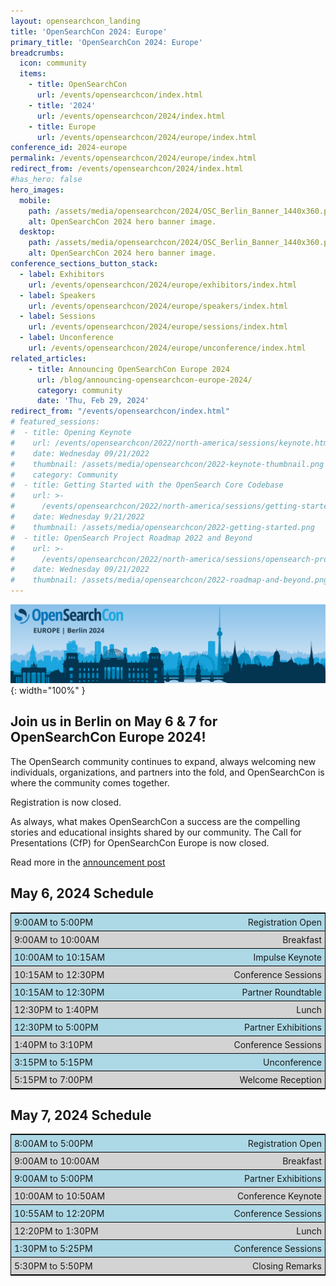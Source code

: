 ```yaml
---
layout: opensearchcon_landing
title: 'OpenSearchCon 2024: Europe'
primary_title: 'OpenSearchCon 2024: Europe'
breadcrumbs:
  icon: community
  items:
    - title: OpenSearchCon
      url: /events/opensearchcon/index.html
    - title: '2024'
      url: /events/opensearchcon/2024/index.html
    - title: Europe
      url: /events/opensearchcon/2024/europe/index.html
conference_id: 2024-europe
permalink: /events/opensearchcon/2024/europe/index.html
redirect_from: /events/opensearchcon/2024/index.html
#has_hero: false
hero_images:
  mobile:
    path: /assets/media/opensearchcon/2024/OSC_Berlin_Banner_1440x360.png
    alt: OpenSearchCon 2024 hero banner image.
  desktop:
    path: /assets/media/opensearchcon/2024/OSC_Berlin_Banner_1440x360.png
    alt: OpenSearchCon 2024 hero banner image.
conference_sections_button_stack:
  - label: Exhibitors
    url: /events/opensearchcon/2024/europe/exhibitors/index.html
  - label: Speakers
    url: /events/opensearchcon/2024/europe/speakers/index.html
  - label: Sessions
    url: /events/opensearchcon/2024/europe/sessions/index.html
  - label: Unconference
    url: /events/opensearchcon/2024/europe/unconference/index.html
related_articles:
    - title: Announcing OpenSearchCon Europe 2024
      url: /blog/announcing-opensearchcon-europe-2024/
      category: community
      date: 'Thu, Feb 29, 2024'
redirect_from: "/events/opensearchcon/index.html"
# featured_sessions:
#  - title: Opening Keynote
#    url: /events/opensearchcon/2022/north-america/sessions/keynote.html
#    date: Wednesday 09/21/2022
#    thumbnail: /assets/media/opensearchcon/2022-keynote-thumbnail.png
#    category: Community
#  - title: Getting Started with the OpenSearch Core Codebase
#    url: >-
#      /events/opensearchcon/2022/north-america/sessions/getting-started-with-opensearch-core-codebase.html
#    date: Wednesday 9/21/2022
#    thumbnail: /assets/media/opensearchcon/2022-getting-started.png
#  - title: OpenSearch Project Roadmap 2022 and Beyond
#    url: >-
#      /events/opensearchcon/2022/north-america/sessions/opensearch-project-roadmap-2022-and-beyond.html
#    date: Wednesday 09/21/2022
#    thumbnail: /assets/media/opensearchcon/2022-roadmap-and-beyond.png
---
```

![](/assets/media/opensearchcon/2024/OSC_Berlin_Banner_1440x360.png){: width="100%" }

## Join us in Berlin on May 6 & 7 for OpenSearchCon Europe 2024!

The OpenSearch community continues to expand, always welcoming new individuals, organizations, and partners into the fold, and OpenSearchCon is where the community comes together.

Registration is now closed.

<!--- Join us May 6 and 7 at Cafe Moskau in Berlin for OpenSearchCon Europe 2024. You can reserve your seat here: 
<div class="redesign-button-pair--wrapper">
            <div class="redesign-button--wrapper redesign-button--wrapper__text-only__dark">
                <a href="https://tickets.plainschwarz.com/opensearchconeu/c/PjtYoMWc8/" class="redesign-button--anchor">
                    Register Now!
                </a>
            </div>
</div>
--->
As always, what makes OpenSearchCon a success are the compelling stories and educational insights shared by our community. The Call for Presentations (CfP) for OpenSearchCon Europe is now closed. 

Read more in the [announcement post](https://opensearch.org/blog/announcing-opensearchcon-europe-2024/)

## May 6, 2024 Schedule

<style type="text/css">

.oscon2024-europe tr { border-bottom: 1px solid black; background: lightgray;}
.oscon2024-europe tr:nth-child(odd) { border-bottom: 1ps solid black; background: lightblue;}
.oscon2024-europe tr td:nth-child(even) { width: 100%; text-align: right; padding: 5px; }
.oscon2024-europe tr td:nth-child(odd) { white-space: nowrap; text-align: left; padding: 5px; }

</style>
<html>

<table class="oscon2024-europe" style="border: 1px solid black; width: 100%" width="100%">
<tr>
    <td>9:00AM to 5:00PM</td>
    <td>Registration Open</td>
</tr>
<tr>
    <td>9:00AM to 10:00AM</td>
    <td>Breakfast</td>
</tr>
<tr>
    <td>10:00AM to 10:15AM</td>
    <td>Impulse Keynote</td>
</tr>
<tr>
    <td>10:15AM to 12:30PM</td>
    <td>Conference Sessions</td>
</tr>
<tr>
    <td>10:15AM to 12:30PM</td>
    <td>Partner Roundtable</td>
</tr>
<tr>
    <td>12:30PM to 1:40PM</td>
    <td>Lunch</td>
</tr>
<tr>
    <td>12:30PM to 5:00PM</td>
    <td>Partner Exhibitions</td>
</tr>
<tr>
    <td>1:40PM to 3:10PM</td>
    <td>Conference Sessions</td>
</tr>
<tr>
    <td>3:15PM to 5:15PM</td>
    <td>Unconference</td>
</tr>
<tr>
    <td>5:15PM to 7:00PM</td>
    <td>Welcome Reception</td>
</tr>
</table>
</html>

## May 7, 2024 Schedule
<html>
<table class="oscon2024-europe" style="border: 1px solid black; width: 100%" width="100%">
<tr>
    <td>8:00AM to 5:00PM</td>
    <td>Registration Open</td>
</tr>
<tr>
    <td>9:00AM to 10:00AM</td>
    <td>Breakfast</td>
</tr>
<tr>
    <td>9:00AM to 5:00PM</td>
    <td>Partner Exhibitions</td>
</tr>
<tr>
    <td>10:00AM to 10:50AM</td>
    <td>Conference Keynote</td>
</tr>
<tr>
    <td>10:55AM to 12:20PM</td>
    <td>Conference Sessions</td>
</tr>
<tr>
    <td>12:20PM to 1:30PM</td>
    <td>Lunch</td>
</tr>
<tr>
    <td>1:30PM to 5:25PM</td>
    <td>Conference Sessions</td>
</tr>
<tr>
    <td>5:30PM to 5:50PM</td>
    <td>Closing Remarks</td>
</tr>
</table>
</html>